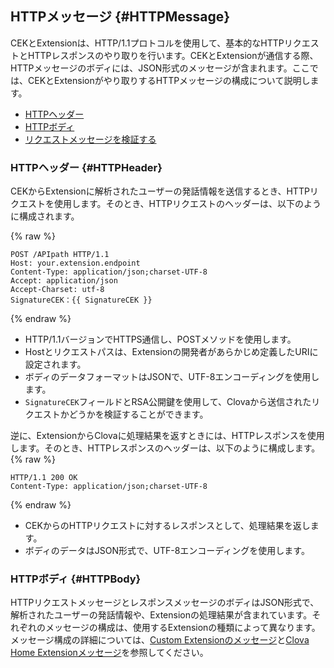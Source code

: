 ## HTTPメッセージ {#HTTPMessage}
CEKとExtensionは、HTTP/1.1プロトコルを使用して、基本的なHTTPリクエストとHTTPレスポンスのやり取りを行います。CEKとExtensionが通信する際、HTTPメッセージのボディには、JSON形式のメッセージが含まれます。ここでは、CEKとExtensionがやり取りするHTTPメッセージの構成について説明します。

* [HTTPヘッダー](#HTTPHeader)
* [HTTPボディ](#HTTPBody)
* [リクエストメッセージを検証する](#RequestMessageValidation)

### HTTPヘッダー {#HTTPHeader}
CEKからExtensionに解析されたユーザーの発話情報を送信するとき、HTTPリクエストを使用します。そのとき、HTTPリクエストのヘッダーは、以下のように構成されます。

{% raw %}

```
POST /APIpath HTTP/1.1
Host: your.extension.endpoint
Content-Type: application/json;charset-UTF-8
Accept: application/json
Accept-Charset: utf-8
SignatureCEK：{{ SignatureCEK }}
```
{% endraw %}

* HTTP/1.1バージョンでHTTPS通信し、POSTメソッドを使用します。
* Hostとリクエストパスは、Extensionの開発者があらかじめ定義したURIに設定されます。
* ボディのデータフォーマットはJSONで、UTF-8エンコーディングを使用します。
* `SignatureCEK`フィールドとRSA公開鍵を使用して、Clovaから送信されたリクエストかどうかを検証することができます。

逆に、ExtensionからClovaに処理結果を返すときには、HTTPレスポンスを使用します。そのとき、HTTPレスポンスのヘッダーは、以下のように構成します。
{% raw %}
```
HTTP/1.1 200 OK
Content-Type: application/json;charset-UTF-8
```
{% endraw %}
* CEKからのHTTPリクエストに対するレスポンスとして、処理結果を返します。
* ボディのデータはJSON形式で、UTF-8エンコーディングを使用します。

### HTTPボディ {#HTTPBody}
HTTPリクエストメッセージとレスポンスメッセージのボディはJSON形式で、解析されたユーザーの発話情報や、Extensionの処理結果が含まれています。それぞれのメッセージの構成は、使用するExtensionの種類によって異なります。メッセージ構成の詳細については、[Custom Extensionのメッセージ](#CustomExtMessage)と[Clova Home Extensionメッセージ](#ClovaHomeExtMessage)を参照してください。
